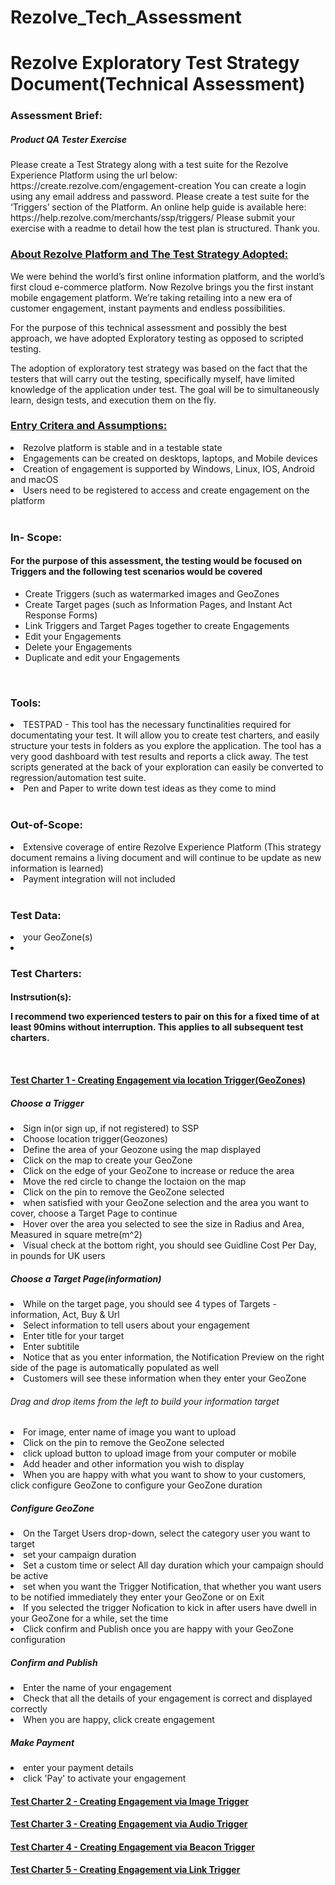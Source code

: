 # Rezolve_Tech_Assessment
<h1>Rezolve Exploratory Test Strategy Document(Technical Assessment)</h1>

<h3>Assessment Brief:</h3> 
<p> 
<h5>Product QA Tester Exercise</h5>
Please create a Test Strategy along with a test suite for the Rezolve Experience Platform using the url
below:
https://create.rezolve.com/engagement-creation
You can create a login using any email address and password.
Please create a test suite for the ‘Triggers’ section of the Platform. An online help guide is available here:
https://help.rezolve.com/merchants/ssp/triggers/
Please submit your exercise with a readme to detail how the test plan is structured.
Thank you.
</p>

<h3><ins>About Rezolve Platform and The Test Strategy Adopted:</ins></h3>
<p>
We were behind the world’s first online information platform, and the world’s first cloud e-commerce platform.  Now Rezolve brings you the first instant mobile engagement platform. We’re taking retailing into a new era of customer engagement, instant payments and endless possibilities.
 
For the purpose of this technical assessment and possibly the best approach, we have adopted Exploratory testing as opposed to scripted testing.
 
The adoption of exploratory test strategy was based on the fact that the testers that will carry out the testing, 
specifically myself, have limited knowledge of the application under test. The goal will be to simultaneously learn, 
design tests, and execution them on the fly.
</P>

<h3><ins>Entry Critera and Assumptions:</ins></h3> 
 <li>Rezolve platform is stable and in a testable state</li>
 <li>Engagements can be created on desktops, laptops, and Mobile devices</li>
 <li>Creation of engagement is supported by Windows, Linux, IOS, Android and macOS</li>
 <li>Users need to be registered to access and create engagement on the platform</li>
<br>

<h3>In- Scope:</h3>
<h4>For the purpose of this assessment, the testing would be focused on Triggers and the following test scenarios would be covered</h4>
<ul>
  <li>Create Triggers (such as watermarked images and GeoZones</li>
  <li>Create Target pages (such as Information Pages, and Instant Act Response Forms)</li>
  <li>Link Triggers and Target Pages together to create Engagements</li>
  <li>Edit your Engagements</li>
  <li>Delete your Engagements</li>
  <li>Duplicate and edit your Engagements</li>
 </ul>
<br>
<h3>Tools:</h3>
<li>TESTPAD - This tool has the necessary functinalities required for documentating your test. It will allow you to create test charters, 
and easily structure your tests in folders as you explore the application. The tool has a very good dashboard with test results and reports a click away.
The test scripts generated at the back of your exploration can easily be converted to regression/automation test suite.</li>
<li>Pen and Paper to write down test ideas as they come to mind</li>
<br>
<h3>Out-of-Scope:</h3> 
 <div>
  <li>Extensive coverage of entire Rezolve Experience Platform (This strategy document remains a living document and will continue to be update as new information is learned)</li>
  <li>Payment integration will not included</li>
 </div>
<br>

<h3>Test Data:</h3>
 <li>your GeoZone(s)</li>
 <li></li>

<h3>Test Charters:</h3>

<h4>Instrsution(s):</h4) <br>
 <p>I recommend two experienced testers to pair on this for a fixed time of 
at least 90mins without interruption. This applies to all subsequent test charters.</p>
 <br>
 <h4><ins>Test Charter 1 - Creating Engagement via location Trigger(GeoZones)</ins></h4>
 <h5>Choose a Trigger</h5>
 <div>
 <li>Sign in(or sign up, if not registered) to SSP</li>
 <li>Choose location trigger(Geozones)</li>
 <li>Define the area of your Geozone using the map displayed</li>
 <li>Click on the map to create your GeoZone</li>
 <li>Click on the edge of your GeoZone to increase or reduce the area</li>
 <li>Move the red circle to change the loctaion on the map</li>
 <li>Click on the pin to remove the GeoZone selected</li>
  <li>when satisfied with your GeoZone selection and the area you want to cover, choose a Target Page to continue</li>
 <li>Hover over the area you selected to see the size in Radius and Area, Measured in square metre(m^2)</li>
 <li>Visual check at the bottom right, you should see Guidline Cost Per Day, in pounds for UK users</li> 
 </div>
 
 <h5>Choose a Target Page(information)</h5>
 <div>
 <li>While on the target page, you should see 4 types of Targets -information, Act, Buy & Url</li>
 <li>Select information to tell users about your engagement</li>
 <li>Enter title for your target</li>
 <li>Enter subtitile</li>
 <li>Notice that as you enter information, the Notification Preview on the right side of the page is automatically populated as well</li>
 <li>Customers will see these information when they enter your GeoZone</li>
 </div>
 <div>
 <h6>Drag and drop items from the left to build your information target</h6>
 <li>For image, enter name of image you want to upload</li>
 <li>Click on the pin to remove the GeoZone selected</li>
 <li>click upload button to upload image from your computer or mobile</li>
 <li>Add header and other information you wish to display</li>
 <li>When you are happy with what you want to show to your customers, click configure GeoZone to configure your GeoZone duration</li>
 </div>
 <h5>Configure GeoZone</h5>
 <li>On the Target Users drop-down, select the category user you want to target</li>
 <li>set your campaign duration</li>
 <li>Set a custom time or select All day duration which your campaign should be active</li>
 <li>set when you want the Trigger Notification, that whether you want users to be notified immediately they enter your GeoZone or on Exit</li>
 <li>If you selected the trigger Nofication to kick in after users have dwell in your GeoZone for a while, set the time</li>
 <li>Click confirm and Publish once you are happy with your GeoZone configuration</li>
 
 <h5>Confirm and Publish</h5>
 <li>Enter the name of your engagement</li>
 <li>Check that all the details of your engagement is correct and displayed correctly</li>
 <li>When you are happy, click create engagement</li>
 
 <h5>Make Payment</h5>
 <li>enter your payment details</li>
 <li>click 'Pay' to activate your engagement</li>
  


 <h4><ins>Test Charter 2 - Creating Engagement via Image Trigger</ins></h4>

 
 <h4><ins>Test Charter 3 - Creating Engagement via Audio Trigger</ins></h4>
 

 <h4><ins>Test Charter 4 - Creating Engagement via Beacon Trigger</ins></h4>

 <h4><ins>Test Charter 5 - Creating Engagement via Link Trigger</ins></h4>

